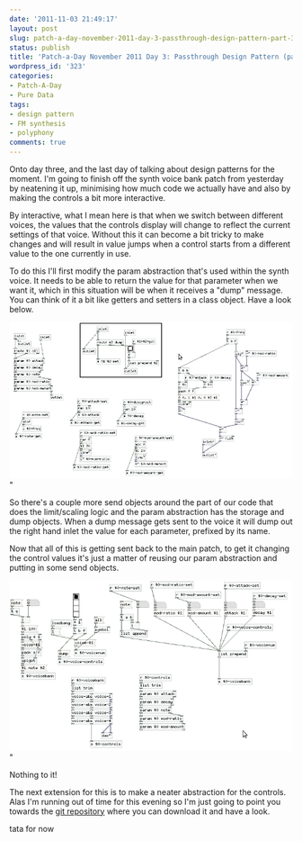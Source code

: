 ```yaml
---
date: '2011-11-03 21:49:17'
layout: post
slug: patch-a-day-november-2011-day-3-passthrough-design-pattern-part-3
status: publish
title: 'Patch-a-Day November 2011 Day 3: Passthrough Design Pattern (part 3)'
wordpress_id: '323'
categories:
- Patch-A-Day
- Pure Data
tags:
- design pattern
- FM synthesis
- polyphony
comments: true
---
```


Onto day three, and the last day of talking about design patterns for the moment. I'm going to finish off the synth voice bank patch from yesterday by neatening it up, minimising how much code we actually have and also by making the controls a bit more interactive.

By interactive, what I mean here is that when we switch between different voices, the values that the controls display will change to reflect the current settings of that voice. Without this it can become a bit tricky to make changes and will result in value jumps when a control starts from a different value to the one currently in use.

To do this I'll first modify the param abstraction that's used within the synth voice. It needs to be able to return the value for that parameter when we want it, which in this situation will be when it receives a "dump" message. You can think of it a bit like getters and setters in a class object. Have a look below.

![Synth voice with getters and setters](/a/2011-11-03-patch-a-day-november-2011-day-3-passthrough-design-pattern-part-3/synth-voice-control-params.png)"

So there's a couple more send objects around the part of our code that does the limit/scaling logic and the param abstraction has the storage and dump objects. When a dump message gets sent to the voice it will dump out the right hand inlet the value for each parameter, prefixed by its name.

Now that all of this is getting sent back to the main patch, to get it changing the control values it's just a matter of reusing our param abstraction and putting in some send objects.

![Control parameter feedback](/a/2011-11-03-patch-a-day-november-2011-day-3-passthrough-design-pattern-part-3/control-feedback.png)"

Nothing to it!

The next extension for this is to make a neater abstraction for the controls. Alas I'm running out of time for this evening so I'm just going to point you towards the [git repository](https://github.com/rumblesan/PatchaDay-Nov-2011/tree/master/Day-3_Passthrough-improved_controls) where you can download it and have a look.

tata for now
